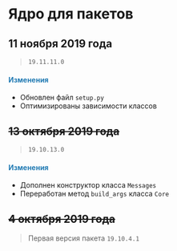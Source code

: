 # Ядро для пакетов

## 11 ноября 2019 года

> `19.11.11.0`

<h4><span style="color:#247CB4;">Изменения</span></h4>

- Обновлен файл `setup.py`
- Оптимизированы зависимости классов

## ~~13 октября 2019 года~~

> `19.10.13.0`

<h4><span style="color:#247CB4;">Изменения</span></h4>

- Дополнен конструктор класса `Messages`
- Переработан метод `build_args` класса `Core`

## ~~4 октября 2019 года~~

> Первая версия пакета `19.10.4.1`
